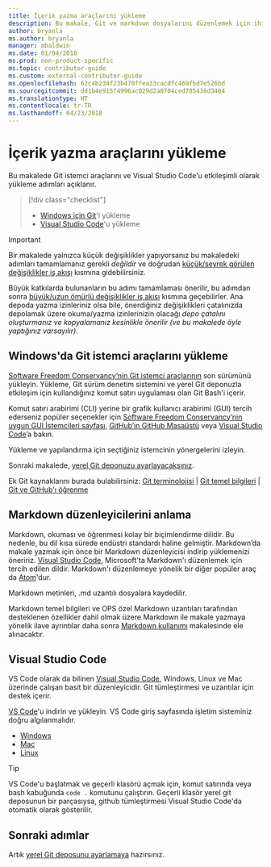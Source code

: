 ```yaml
---
title: İçerik yazma araçlarını yükleme
description: Bu makale, Git ve markdown dosyalarını düzenlemek için ihtiyacınız olacak istemci araçları indirip yüklemenize yardımcı olur.
author: bryanla
ms.author: bryanla
manager: mbaldwin
ms.date: 01/04/2018
ms.prod: non-product-specific
ms.topic: contributor-guide
ms.custom: external-contributor-guide
ms.openlocfilehash: 62c4b234f23b470ffea33cacdfc469fbd7e526bd
ms.sourcegitcommit: dd1b4e915f4996ac029d2a0704ced785438d3484
ms.translationtype: HT
ms.contentlocale: tr-TR
ms.lasthandoff: 04/23/2018
---
```

# <a name="install-content-authoring-tools"></a>İçerik yazma araçlarını yükleme

Bu makalede Git istemci araçlarını ve Visual Studio Code'u etkileşimli olarak yükleme adımları açıklanır.
> [!div class="checklist"]
> * [Windows için Git](https://git-scm.com/download/win)'i yükleme
> * [Visual Studio Code](https://code.visualstudio.com/)'u yükleme

>[!IMPORTANT]
> Bir makalede yalnızca küçük değişiklikler yapıyorsanız bu makaledeki adımları tamamlamanız gerekli *değildir* ve doğrudan [küçük/seyrek görülen değişiklikler iş akışı](light-workflow.md) kısmına gidebilirsiniz.
>
> Büyük katkılarda bulunanların bu adımı tamamlaması önerilir, bu adımdan sonra [büyük/uzun ömürlü değişiklikler iş akışı](full-workflow.md) kısmına geçebilirler. Ana depoda yazma izinleriniz olsa bile, önerdiğiniz değişiklikleri çatalınızda depolamak üzere okuma/yazma izinlerinizin olacağı *depo çatalını oluşturmanız ve kopyalamanız kesinlikle önerilir (ve bu makalede öyle yaptığınız varsayılır)*.

## <a name="install-git-client-tools-on-windows"></a>Windows'da Git istemci araçlarını yükleme

 [Software Freedom Conservancy’nin Git istemci araçlarının](https://git-scm.com/download/) son sürümünü yükleyin. Yükleme, Git sürüm denetim sistemini ve yerel Git deponuzla etkileşim için kullandığınız komut satırı uygulaması olan Git Bash'i içerir.

Komut satırı arabirimi (CLI) yerine bir grafik kullanıcı arabirimi (GUI) tercih ederseniz popüler seçenekler için [Software Freedom Conservancy’nin uygun GUI İstemcileri sayfası](https://git-scm.com/downloads/guis), [GitHub’ın GitHub Masaüstü](https://desktop.github.com/) veya [Visual Studio Code](https://www.visualstudio.com/products/code-vs.aspx)’a bakın.

Yükleme ve yapılandırma için seçtiğiniz istemcinin yönergelerini izleyin.

Sonraki makalede, [yerel Git deponuzu ayarlayacaksınız](get-started-setup-local.md).

   Ek Git kaynaklarını burada bulabilirsiniz: [Git terminolojisi](https://help.github.com/articles/github-glossary) | [Git temel bilgileri](https://git-scm.com/book/en/v2/Getting-Started-Git-Basics) | [Git ve GitHub'ı öğrenme](https://help.github.com/articles/good-resources-for-learning-git-and-github/)

## <a name="understand-markdown-editors"></a>Markdown düzenleyicilerini anlama

Markdown, okuması ve öğrenmesi kolay bir biçimlendirme dilidir. Bu nedenle, bu dil kısa sürede endüstri standardı haline gelmiştir. Markdown’da makale yazmak için önce bir Markdown düzenleyicisi indirip yüklemenizi öneririz.  [Visual Studio Code](https://code.visualstudio.com/), Microsoft'ta Markdown'ı düzenlemek için tercih edilen dildir. Markdown'ı düzenlemeye yönelik bir diğer popüler araç da [Atom](https://atom.io)'dur.

Markdown metinleri, .md uzantılı dosyalara kaydedilir.

Markdown temel bilgileri ve OPS özel Markdown uzantıları tarafından desteklenen özellikler dahil olmak üzere Markdown ile makale yazmaya yönelik ilave ayrıntılar daha sonra [Markdown kullanımı](how-to-write-use-markdown.md) makalesinde ele alınacaktır.

## <a name="visual-studio-code"></a>Visual Studio Code

VS Code olarak da bilinen [Visual Studio Code](https://code.visualstudio.com/), Windows, Linux ve Mac üzerinde çalışan basit bir düzenleyicidir. Git tümleştirmesi ve uzantılar için destek içerir.

[VS Code](https://code.visualstudio.com/)'u indirin ve yükleyin. VS Code giriş sayfasında işletim sisteminiz doğru algılanmalıdır.

- [Windows](https://code.visualstudio.com/docs/setup/windows)
- [Mac](https://code.visualstudio.com/docs/setup/mac)
- [Linux](https://code.visualstudio.com/docs/setup/linux)

> [!TIP]
> VS Code'u başlatmak ve geçerli klasörü açmak için, komut satırında veya bash kabuğunda `code .` komutunu çalıştırın. Geçerli klasör yerel git deposunun bir parçasıysa, github tümleştirmesi Visual Studio Code'da otomatik olarak gösterilir.

## <a name="next-steps"></a>Sonraki adımlar

Artık [yerel Git deposunu ayarlamaya](get-started-setup-local.md) hazırsınız.
